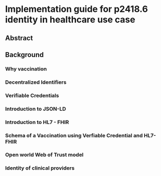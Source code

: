 # Implementation guide for p2418.6 identity in healthcare use case

## Abstract

## Background

### Why vaccination 

### Decentralized Identifiers

### Verifiable Credentials

### Introduction to JSON-LD

### Introduction to HL7 - FHIR

### Schema of a Vaccination using Verfiable Credential and HL7- FHIR

### Open world Web of Trust model 

### Identity of clinical providers





